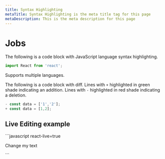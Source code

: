 ```yaml
---
title: Syntax Highlighting
metaTitle: Syntax Highlighting is the meta title tag for this page
metaDescription: This is the meta description for this page
---
```


# Jobs

The following is a code block with JavaScript language syntax highlighting.

```javascript
import React from 'react';
```

Supports multiple languages.

The following is a code block with diff. Lines with `+` highlighted in green shade indicating an addition. Lines with `-` highlighted in red shade indicating a deletion.

```javascript
- const data = ['1','2'];
+ const data = [1,2];
```

## Live Editing example

\`\`\`javascript react-live=true

Change my text

\`\`\`

